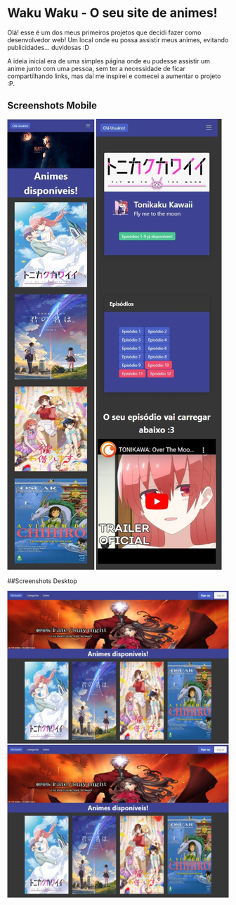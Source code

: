
# Waku Waku - O seu site de animes!

Olá! esse é um dos meus primeiros projetos que decidi fazer como desenvolvedor web! 
Um local onde eu possa assistir meus animes, evitando publicidades... duvidosas :D

A ideia inicial era de uma simples página onde eu pudesse assistir um anime junto com uma pessoa, sem ter
a necessidade de ficar compartilhando links, mas daí me inspirei e comecei a aumentar o projeto :P.


## Screenshots Mobile

<img src='posts/main-mobile.jpeg'>
<img src='posts/tk-mobile.jpeg'>

##Screenshots Desktop

<img src='posts/main-pc.jpeg'>
<img src='posts/main-pc.jpeg'>
